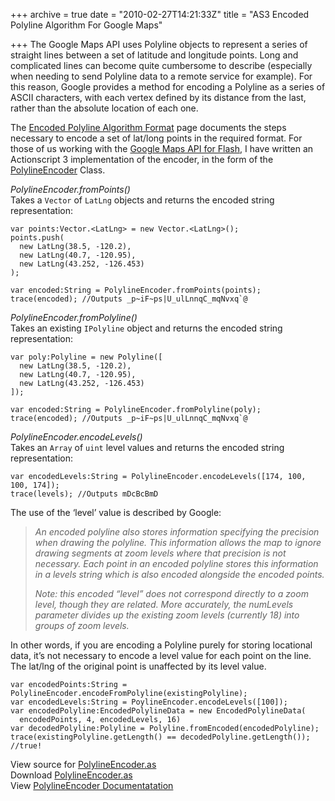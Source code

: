 +++
archive = true
date = "2010-02-27T14:21:33Z"
title = "AS3 Encoded Polyline Algorithm For Google Maps"

+++
The Google Maps API uses Polyline objects to represent a series of straight lines between a set of latitude and longitude points. Long and complicated lines can become quite cumbersome to describe (especially when needing to send Polyline data to a remote service for example). For this reason, Google provides a method for encoding a Polyline as a series of ASCII characters, with each vertex defined by its distance from the last, rather than the absolute location of each one.

The [Encoded Polyline Algorithm Format](http://code.google.com/apis/maps/documentation/polylinealgorithm.html) page documents the steps necessary to encode a set of lat/long points in the required format. For those of us working with the [Google Maps API for Flash](http://code.google.com/apis/maps/documentation/flash/), I have written an Actionscript 3 implementation of the encoder, in the form of the [PolylineEncoder](http://code.google.com/p/duncanhall-lib/source/browse/trunk/net/duncanhall/gmaps/PolylineEncoder.as) Class.

_PolylineEncoder.fromPoints()_  
Takes a `Vector` of `LatLng` objects and returns the encoded string representation:

    var points:Vector.<LatLng> = new Vector.<LatLng>();
    points.push(
      new LatLng(38.5, -120.2), 
      new LatLng(40.7, -120.95), 
      new LatLng(43.252, -126.453)
    );
      
    var encoded:String = PolylineEncoder.fromPoints(points);
    trace(encoded); //Outputs _p~iF~ps|U_ulLnnqC_mqNvxq`@

_PolylineEncoder.fromPolyline()_  
Takes an existing `IPolyline` object and returns the encoded string representation:

    var poly:Polyline = new Polyline([
      new LatLng(38.5, -120.2), 
      new LatLng(40.7, -120.95), 
      new LatLng(43.252, -126.453)
    ]);
      
    var encoded:String = PolylineEncoder.fromPolyline(poly);
    trace(encoded); //Outputs _p~iF~ps|U_ulLnnqC_mqNvxq`@

_PolylineEncoder.encodeLevels()_  
Takes an `Array` of `uint` level values and returns the encoded string representation:

    var encodedLevels:String = PolylineEncoder.encodeLevels([174, 100, 100, 174]);
    trace(levels); //Outputs mDcBcBmD

The use of the ‘level’ value is described by Google:

> _An encoded polyline also stores information specifying the precision when drawing the polyline. This information allows the map to ignore drawing segments at zoom levels where that precision is not necessary. Each point in an encoded polyline stores this information in a levels string which is also encoded alongside the encoded points._
>
> _Note: this encoded “level” does not correspond directly to a zoom level, though they are related. More accurately, the numLevels parameter divides up the existing zoom levels (currently 18) into groups of zoom levels._

In other words, if you are encoding a Polyline purely for storing locational data, it’s not necessary to encode a level value for each point on the line. The lat/lng of the original point is unaffected by its level value.

    var encodedPoints:String = PolylineEncoder.encodeFromPolyline(existingPolyline);
    var encodedLevels:String = PoylineEncoder.encodeLevels([100]);
    var encodedPolyline:EncodedPolylineData = new EncodedPolylineData(
      encodedPoints, 4, encodedLevels, 16)
    var decodedPolyline:Polyline = Polyline.fromEncoded(encodedPolyline);
    trace(existingPolyline.getLength() == decodedPolyline.getLength()); //true!

View source for [PolylineEncoder.as](http://code.google.com/p/duncanhall-lib/source/browse/trunk/net/duncanhall/gmaps/PolylineEncoder.as)  
Download [PolylineEncoder.as](http://code.google.com/p/duncanhall-lib/source/checkout)  
View [PolylineEncoder Documentatation](http://duncanhall.net/docs/net/duncanhall/gmaps/PolylineEncoder.html)